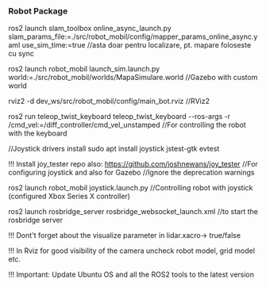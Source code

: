 ### Robot Package

ros2 launch slam_toolbox online_async_launch.py slam_params_file:=./src/robot_mobil/config/mapper_params_online_async.yaml use_sim_time:=true //asta doar pentru localizare, pt. mapare foloseste cu sync

ros2 launch robot_mobil launch_sim.launch.py world:=./src/robot_mobil/worlds/MapaSimulare.world //Gazebo with custom world

rviz2 -d dev_ws/src/robot_mobil/config/main_bot.rviz //RViz2

ros2 run teleop_twist_keyboard teleop_twist_keyboard --ros-args -r /cmd_vel:=/diff_controller/cmd_vel_unstamped //For controlling the robot with the keyboard

//Joystick drivers install
sudo apt install joystick jstest-gtk evtest

!!! Install joy_tester repo also: https://github.com/joshnewans/joy_tester //For configuring joystick and also for Gazebo
//Ignore the deprecation warnings

ros2 launch robot_mobil joystick.launch.py //Controlling robot with joystick (configured Xbox Series X controller)

ros2 launch rosbridge_server rosbridge_websocket_launch.xml //to start the rosbridge server

!!! Dont't forget about the visualize parameter in lidar.xacro-> true/false

!!! In Rviz for good visibility of the camera uncheck robot model, grid model etc.

!!! Important: Update Ubuntu OS and all the ROS2 tools to the latest version